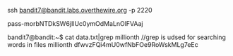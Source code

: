  ssh bandit7@bandit.labs.overthewire.org -p 2220

 pass-morbNTDkSW6jIlUc0ymOdMaLnOlFVAaj

 bandit7@bandit:~$ cat data.txt|grep millionth  //grep is udsed for searching words in files
millionth       dfwvzFQi4mU0wfNbFOe9RoWskMLg7eEc